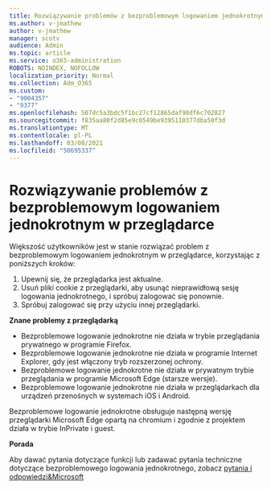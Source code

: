 ```yaml
---
title: Rozwiązywanie problemów z bezproblemowym logowaniem jednokrotnym w przeglądarce
ms.author: v-jmathew
author: v-jmathew
manager: scotv
audience: Admin
ms.topic: article
ms.service: o365-administration
ROBOTS: NOINDEX, NOFOLLOW
localization_priority: Normal
ms.collection: Adm_O365
ms.custom:
- "9004357"
- "9377"
ms.openlocfilehash: 507dc5a3bdc5f1bc27cf12865daf98df6c702827
ms.sourcegitcommit: f835aa80f2d85e9c0549be9395110377dba50f3d
ms.translationtype: MT
ms.contentlocale: pl-PL
ms.lasthandoff: 03/08/2021
ms.locfileid: "50695337"
---
```

# <a name="troubleshoot-seamless-single-sign-on-sso-browser-issues"></a>Rozwiązywanie problemów z bezproblemowym logowaniem jednokrotnym w przeglądarce

Większość użytkowników jest w stanie rozwiązać problem z bezproblemowym logowaniem jednokrotnym w przeglądarce, korzystając z poniższych kroków:

1. Upewnij się, że przeglądarka jest aktualne.
2. Usuń pliki cookie z przeglądarki, aby usunąć nieprawidłową sesję logowania jednokrotnego, i spróbuj zalogować się ponownie.
3. Spróbuj zalogować się przy użyciu innej przeglądarki.

**Znane problemy z przeglądarką**

- Bezproblemowe logowanie jednokrotne nie działa w trybie przeglądania prywatnego w programie Firefox.
- Bezproblemowe logowanie jednokrotne nie działa w programie Internet Explorer, gdy jest włączony tryb rozszerzonej ochrony.
- Bezproblemowe logowanie jednokrotne nie działa w prywatnym trybie przeglądania w programie Microsoft Edge (starsze wersje).
- Bezproblemowe logowanie jednokrotne nie działa w przeglądarkach dla urządzeń przenośnych w systemach iOS i Android.

Bezproblemowe logowanie jednokrotne obsługuje następną wersję przeglądarki Microsoft Edge opartą na chromium i zgodnie z projektem działa w trybie InPrivate i guest.

**Porada**

Aby dawać pytania dotyczące funkcji lub zadawać pytania techniczne dotyczące bezproblemowego logowania jednokrotnego, zobacz [pytania i odpowiedzi&Microsoft](https://docs.microsoft.com/answers/topics/azure-ad-single-sign-on.html)
